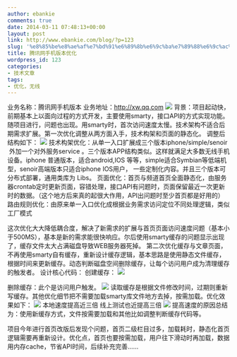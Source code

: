 ```yaml
---
author: ebankie
comments: true
date: 2014-03-11 07:48:13+00:00
layout: post
link: http://www.ebankie.com/blog/?p=123
slug: '%e8%85%be%e8%ae%af%e7%bd%91%e6%89%8b%e6%9c%ba%e7%89%88%e6%9c%ac%e4%bc%98%e5%8c%96'
title: 腾讯网手机版本优化
wordpress_id: 123
categories:
- 技术文章
tags:
- 优化，无线
---
```


业务名称：腾讯网手机版本
业务地址：http://xw.qq.com
![](http://km.oa.com/files/post_photo/760/180760/9cad2344fc314c8d480d99410f238169.png)
背景：项目起动快，前期基本上以面向过程的方式开发，主要使用smarty，接口API的方式实现功能。随项目进行，问题也出现。用smarty时，首次访问速度太慢。技术架构不适合后期需求扩展。第一次优化调整从两方面入手，技术构架和页面的静态化。
调整后结构如下：
![](http://km.oa.com/files/photos/pictures/201311/1383793842_21.png)
技术构架优化：从单一入口扩展成三个版本iphone/simple/senoir  外加一个对外服务service 。三个版本APP结构类似。这样就满足大多数无线手机设备。iphone 普通版本，适合android,IOS 等等，simple适合Symbian等低端机型，senoir高端版本只适合iphone IOS用户， 一些定制化内容。并且三个版本可分布式部署，通用类库为 Libs。
页面优化：首页与频道首页全面静态化，由服务器crontab定时更新页面，容错处理，接口API有问题时，页面保留最近一次更新时的数据。（这个地方后来真的起很大作用，API出问题时至少首页都是好用的）
路由规则优化：由原来单一入口优化成根据业务需求访问定位不同处理逻辑，类似工厂模式

这次优化大大降低耦合度，解决了新需求的扩展与首页页面访问速度问题（基本小于500MS），基本是新的需求能很快响应。尔后使用smarty缓存的问题显示出现了，缓存文件太大占满磁盘导致WEB服务器死掉。
第二次优化缓存与文章页面，不再使用smarty自有缓存，重新设计缓存逻辑，基本思路是使用静态文件缓存，根据时间来更新缓存。动态判断磁盘空间删除缓存，让每个访问用户成为清理缓存的触发者。
设计核心代码：
创建缓存：
![](http://km.oa.com/files/photos/pictures/201311/1383795884_61.png)

删除缓存：此个是访问用户触发。
![](http://km.oa.com/files/photos/pictures/201311/1383796047_19.png)
读取缓存是根据文件修改时间，过期则重新写缓存。其他优化细节把不需要加载smarty库文件地方去掉，按需加载。优化效果如下：
![](http://km.oa.com/files/photos/pictures/201311/1383796512_4.png)
本地速度提高近三倍
线上测试也近提高三倍
![](http://km.oa.com/files/photos/pictures/201311/1383808642_63.png)
提高速度的原因总结为：使用新缓存方式，文件按需要加载和其他比如调整判断缓存代码等。

项目今年进行首页改版后发现个问题，首页二级栏目过多，加载耗时，静态化首页逻辑需要再重新设计。优化点，首页也要按需加载，用户往下滑动时再加载，数据用内存cache，节省API时间，后续补充完善……
